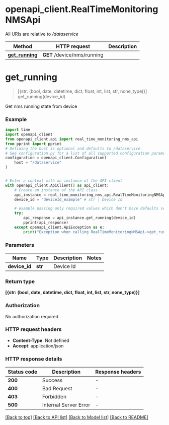 # openapi_client.RealTimeMonitoringNMSApi

All URIs are relative to */dataservice*

Method | HTTP request | Description
------------- | ------------- | -------------
[**get_running**](RealTimeMonitoringNMSApi.md#get_running) | **GET** /device/nms/running | 


# **get_running**
> [{str: (bool, date, datetime, dict, float, int, list, str, none_type)}] get_running(device_id)



Get nms running state from device

### Example


```python
import time
import openapi_client
from openapi_client.api import real_time_monitoring_nms_api
from pprint import pprint
# Defining the host is optional and defaults to /dataservice
# See configuration.py for a list of all supported configuration parameters.
configuration = openapi_client.Configuration(
    host = "/dataservice"
)


# Enter a context with an instance of the API client
with openapi_client.ApiClient() as api_client:
    # Create an instance of the API class
    api_instance = real_time_monitoring_nms_api.RealTimeMonitoringNMSApi(api_client)
    device_id = "deviceId_example" # str | Device Id

    # example passing only required values which don't have defaults set
    try:
        api_response = api_instance.get_running(device_id)
        pprint(api_response)
    except openapi_client.ApiException as e:
        print("Exception when calling RealTimeMonitoringNMSApi->get_running: %s\n" % e)
```


### Parameters

Name | Type | Description  | Notes
------------- | ------------- | ------------- | -------------
 **device_id** | **str**| Device Id |

### Return type

**[{str: (bool, date, datetime, dict, float, int, list, str, none_type)}]**

### Authorization

No authorization required

### HTTP request headers

 - **Content-Type**: Not defined
 - **Accept**: application/json


### HTTP response details

| Status code | Description | Response headers |
|-------------|-------------|------------------|
**200** | Success |  -  |
**400** | Bad Request |  -  |
**403** | Forbidden |  -  |
**500** | Internal Server Error |  -  |

[[Back to top]](#) [[Back to API list]](../README.md#documentation-for-api-endpoints) [[Back to Model list]](../README.md#documentation-for-models) [[Back to README]](../README.md)

